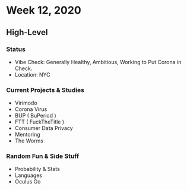 # Week 12, 2020
## High-Level
### Status
- Vibe Check: Generally Healthy, Ambitious, Working to Put Corona in Check.
- Location: NYC

### Current Projects & Studies
- Virimodo
- Corona Virus
- BUP ( BuPeriod )
- FTT ( FuckTheTitle )
- Consumer Data Privacy
- Mentoring
- The Worms

### Random Fun & Side Stuff
- Probability & Stats
- Languages
- Oculus Go

